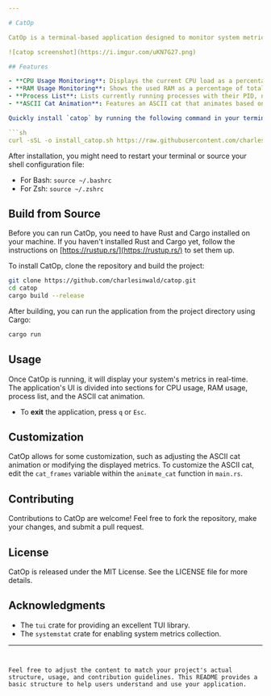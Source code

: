 ```yaml
---

# CatOp

CatOp is a terminal-based application designed to monitor system metrics like CPU and RAM usage, alongside displaying running processes in a tabular format. Built with Rust and leveraging the `tui` and `systemstat` crates, CatOp combines functionality with fun by animating an ASCII art cat whose behavior changes based on your system's CPU load.

![catop screenshot](https://i.imgur.com/uKN7G27.png)

## Features

- **CPU Usage Monitoring**: Displays the current CPU load as a percentage.
- **RAM Usage Monitoring**: Shows the used RAM as a percentage of total available memory.
- **Process List**: Lists currently running processes with their PID, name, CPU usage, and memory footprint.
- **ASCII Cat Animation**: Features an ASCII cat that animates based on the CPU load, adding a playful element to system monitoring.

Quickly install `catop` by running the following command in your terminal:

```sh
curl -sSL -o install_catop.sh https://raw.githubusercontent.com/charlesinwald/catop/main/install.sh && chmod +x install_catop.sh && ./install_catop.sh
```

After installation, you might need to restart your terminal or source your shell configuration file:

- For Bash: `source ~/.bashrc`
- For Zsh: `source ~/.zshrc`

## Build from Source

Before you can run CatOp, you need to have Rust and Cargo installed on your machine. If you haven't installed Rust and Cargo yet, follow the instructions on [https://rustup.rs/](https://rustup.rs/) to set them up.

To install CatOp, clone the repository and build the project:

```bash
git clone https://github.com/charlesinwald/catop.git
cd catop
cargo build --release
```

After building, you can run the application from the project directory using Cargo:

```bash
cargo run
```

## Usage

Once CatOp is running, it will display your system's metrics in real-time. The application's UI is divided into sections for CPU usage, RAM usage, process list, and the ASCII cat animation.

- To **exit** the application, press `q` or `Esc`.

## Customization

CatOp allows for some customization, such as adjusting the ASCII cat animation or modifying the displayed metrics. To customize the ASCII cat, edit the `cat_frames` variable within the `animate_cat` function in `main.rs`.

## Contributing

Contributions to CatOp are welcome! Feel free to fork the repository, make your changes, and submit a pull request.

## License

CatOp is released under the MIT License. See the LICENSE file for more details.

## Acknowledgments

- The `tui` crate for providing an excellent TUI library.
- The `systemstat` crate for enabling system metrics collection.

---
```


Feel free to adjust the content to match your project's actual structure, usage, and contribution guidelines. This README provides a basic structure to help users understand and use your application.